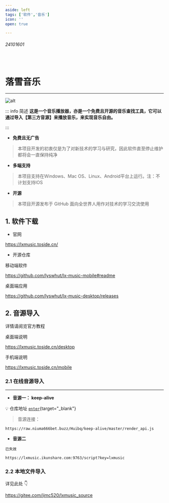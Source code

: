 ```yaml
---
aside: left
tags: ['软件','音乐']
icon: ''
open: true

---
```

 
###### 24101601
 
<br/>
 
# 落雪音乐


---

![alt](/articlesPic/24101601.png)

::: info <Badge type='info'>简述</Badge>
**这是一个音乐播放器，亦是一个免费且开源的音乐查找工具，它可以通过导入【第三方音源】来播放音乐，来实现音乐自由。**

:::

- **免费且无广告**

> 本项目开发的初衷仅是为了对新技术的学习与研究，因此软件直至停止维护都将会一直保持纯净

- **多端支持**

> 本项目支持在Windows、Mac OS、Linux、Android平台上运行。注：不计划支持IOS

- **开源**

> 本项目开源发布于 GitHub 面向全世界人用作对技术的学习交流使用


## 1. 软件下载 

- 官网 

https://lxmusic.toside.cn/

- 开源仓库

<Badge type='tip'>移动端软件</Badge>

https://github.com/lyswhut/lx-music-mobile#readme 

<Badge type='tip'>桌面端应用</Badge>

https://github.com/lyswhut/lx-music-desktop/releases


## 2. 音源导入


详情请阅览官方教程  

<Badge type='tip'>桌面端说明</Badge>

https://lxmusic.toside.cn/desktop


<Badge type='tip'>手机端说明</Badge>

https://lxmusic.toside.cn/mobile

### 2.1 在线音源导入

---

- **音源一： keep-alive**

💡 <Badge type='info'>仓库地址</Badge> [`enter`](https://github.com/Huibq/keep-alive){target="_blank"}  

> 音源连接：   

```text
https://raw.niuma666bet.buzz/Huibq/keep-alive/master/render_api.js
```

- **音源二**

`已失效`

```text
https://lxmusic.ikunshare.com:9763/script?key=lxmusic
```


### 2.2 本地文件导入

详见此处 👇

https://gitee.com/jimc520/lxmusic_source